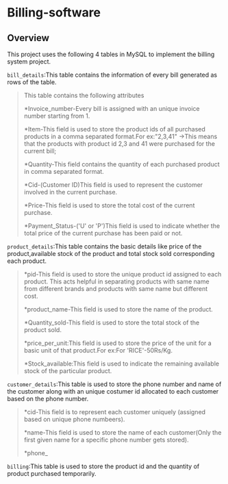 # Billing-software
## Overview

This project uses the following 4 tables in MySQL to implement the billing system project.

`bill_details`:This table contains the information of every bill generated as rows of the table.
>This table contains the following attributes
>
>*Invoice_number-Every bill is assigned with an unique invoice number starting from 1.
>
>*Item-This field is used to store the product ids of all purchased products in a comma separated format.For ex:"2,3,41" ->This means that the products with product id 2,3 and 41 were purchased for the current bill;
>
>*Quantity-This field contains the quantity of each purchased product in comma separated format.
>
>*Cid-(Customer ID)This field is used to represent the customer involved in the current purchase.
>
>*Price-This field is used to store the total cost of the current purchase.
>
>*Payment_Status-('U' or 'P')This field is used to indicate whether the total price of the current purchase has been paid or not.

`product_details`:This table contains the basic details like price of the product,available stock of the product and total stock sold corresponding each product.
>*pid-This field is used to store the unique product id assigned to each product. This acts helpful in separating products with same name from different brands and products with same name but different cost.
>
>*product_name-This field is used to store the name of the product.
>
>*Quantity_sold-This field is used to store the total stock of the product sold.
>
>*price_per_unit:This field is used to store the price of the unit for a basic unit of that product.For ex:For 'RICE'-50Rs/Kg.
>
>*Stock_available:This field is used to indicate the remaining available stock of the particular product.

`customer_details`:This table is used to store the phone number and name of the customer along with an unique costumer id allocated to each customer based on the phone number.
>*cid-This field is to represent each customer uniquely (assigned based on unique phone numbeers).
>
>*name-This field is used to store the name of each customer(Only the first given name for a specific phone number gets stored).
>
>*phone_

`billing`:This table is used to store the product id and the quantity of product purchased temporarily.
